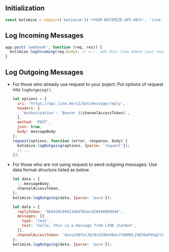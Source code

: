 ## Initialization
  ```javascript
  const botimize = require('botimize')('<YOUR-BOTIMIZE-API-KEY>', 'line');
  ```

## Log Incoming Messages
  ```javascript
  app.post('/webhook', function (req, res)) {
    botimize.logIncoming(req.body); // <--- add this line where your receive incoming request
  }
  ```

## Log Outgoing Messages
- For those who already use request to your poject: Put options of request into `logOutgoing()`.
  ```javascript
  let options = {
    uri: 'https://api.line.me/v2/bot/message/reply',
    headers: {
      'Authorization': `Bearer ${channelAccessToken}`,
    },
    method: 'POST',
    json: true,
    body: messageBody
  };
  request(options, function (error, response, body) {
    botimize.logOutgoing(options, {parse: 'request'});
    // ...
  });
  ```

- For those who are not using request to send outgoing messages: Use data format structure listed as below.
  ```javascript
  let data = {
    ...messageBody,
    channelAccessToken,
  };
  botimize.logOutgoing(data, {parse: 'pure'});
  ```
  ```javascript
  let data = {
    replyToken: '9bd439c6961346d7b2ec4184469b9946',
    messages: [{
      type: 'text',
      text: 'hello, this is a message from LINE chatbot',
    }],
    channelAccessToken: 'GxvuC0QfatJ0/Bv5d3DoVbUcfVd6MXLj9QY8aFHSqCYJkZhKG6u5I5dtbKZBNMbmLmwKox1Ktd0Kcwfsxm9S5OmIwQoChcV1gPlK/1CI8cUe3eqaG/UrqL65y1Birb6rnssT0Acaz+7Lr7V2WVnwrQdB04t89/1O/w1cDnyilFU=',
  };
  botimize.logOutgoing(data, {parse: 'pure'});
  ```
  